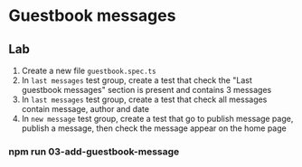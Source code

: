 <!-- .slide: class="exercice" -->

# Guestbook messages

## Lab

1. Create a new file `guestbook.spec.ts`
2. In `last messages` test group, create a test that check the "Last guestbook messages" section is present and contains 3 messages
3. In `last messages` test group, create a test that check all messages contain message, author and date
4. In `new message` test group, create a test that go to publish message page, publish a message, then check the message appear on the home page

### npm run 03-add-guestbook-message
